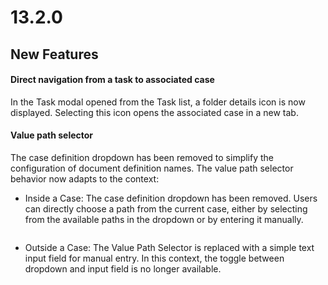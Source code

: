 # 13.2.0

## New Features

#### Direct navigation from a task to associated case

In the Task modal opened from the Task list, a folder details icon is now displayed. Selecting this icon opens the associated case in a new tab.

#### Value path selector

The case definition dropdown has been removed to simplify the configuration of document definition names. The value path selector behavior now adapts to the context:

* Inside a Case: The case definition dropdown has been removed. Users can directly choose a path from the current case, either by selecting from the available paths in the dropdown or by entering it manually.
<figure><img src="../../../.gitbook/assets/value-path-selector-inside-case.png.png" alt=""><figcaption></figcaption></figure>

* Outside a Case: The Value Path Selector is replaced with a simple text input field for manual entry. In this context, the toggle between dropdown and input field is no longer available.
<figure><img src="../../../.gitbook/assets/value-path-selector-outside-case.png.png" alt=""><figcaption></figcaption></figure>


